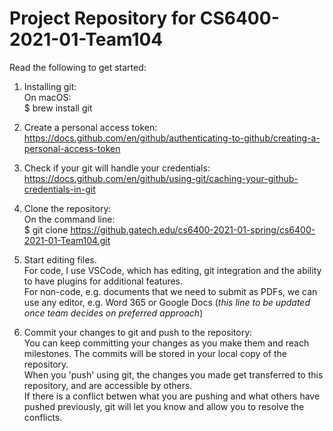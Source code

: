 # Project Repository for CS6400-2021-01-Team104

Read the following to get started:

1. Installing git:  
    On macOS:  
        $ brew install git  

2. Create a personal access token:  
    https://docs.github.com/en/github/authenticating-to-github/creating-a-personal-access-token

3. Check if your git will handle your credentials:  
    https://docs.github.com/en/github/using-git/caching-your-github-credentials-in-git

4. Clone the repository:  
    On the command line:  
        $ git clone https://github.gatech.edu/cs6400-2021-01-spring/cs6400-2021-01-Team104.git

5. Start editing files.  
    For code, I use VSCode, which has editing, git integration and the ability to have plugins for additional features.  
    For non-code, e.g. documents that we need to submit as PDFs, we can use any editor, e.g. Word 365 or Google Docs (*this line to be updated once team decides on preferred approach*)  

6. Commit your changes to git and push to the repository:  
    You can keep committing your changes as you make them and reach milestones. The commits will be stored in your local copy of the repository.  
    When you 'push' using git, the changes you made get transferred to this repository, and are accessible by others.  
    If there is a conflict betwen what you are pushing and what others have pushed previously, git will let you know and allow you to resolve the conflicts.  
